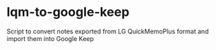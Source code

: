 # lqm-to-google-keep
Script to convert notes exported from LG QuickMemoPlus format and import them into Google Keep
